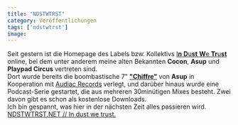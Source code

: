 ```yaml
---
title: "NDSTWTRST"
category: Veröffentlichungen
tags: ['ndstwtrst']
image: 
---
```


Seit gestern ist die Homepage des Labels bzw. Kollektivs [I**n** **D**u**st** **W**e **Tr**u**st**](http://www.ndstwtrst.net/) online, bei dem unter anderem meine alten Bekannten **Cocon**, **Asup** und **Playpad Circus** vertreten sind.  
Dort wurde bereits die boombastische 7" [**"Chiffre"**](http://www.hhv.de/index.php?rid=144640) von **Asup** in Kooperation mit [Audiac Records](http://www.audiacrecords.com/) verlegt, und darüber hinaus wurde eine Podcast-Serie gestartet, die aus mehreren 30minütigen Mixes besteht. Zwei davon gibt es schon als kostenlose Downloads.  
Ich bin gespannt, was hier in der nächsten Zeit alles passieren wird.  
[NDSTWTRST.NET // In dust we trust.](http://www.ndstwtrst.net/)